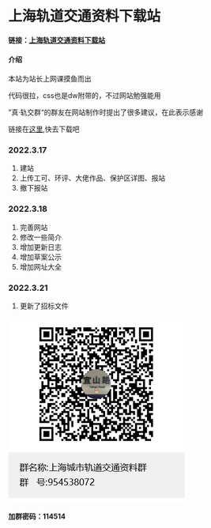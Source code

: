 # 上海轨道交通资料下载站

#### 链接：[上海轨道交通资料下载站](https://incimathcal.gitee.io/shmetrodl/)

#### 介绍

本站为站长上网课摸鱼而出

代码很拉，css也是dw附带的，不过网站勉强能用

”真·轨交群“的群友在网站制作时提出了很多建议，在此表示感谢

链接在[这里](http://incimathcal.gitee.io/shmetrodl),快去下载吧


### 2022.3.17

1.  建站
2.  上传工可、环评、大佬作品、保护区详图、报站
3.  撤下报站

### 2022.3.18

1.  完善网站
2.  修改一些简介
3.  增加更新日志
4.  增加草案公示
5.  增加网址大全



### 2022.3.21
1. 更新了招标文件


![输入图片说明](%E4%B8%8A%E6%B5%B7%E5%9F%8E%E5%B8%82%E8%BD%A8%E9%81%93%E4%BA%A4%E9%80%9A%E8%B5%84%E6%96%99%E7%BE%A4%E7%BE%A4%E8%81%8A%E4%BA%8C%E7%BB%B4%E7%A0%81.png)

 **加群密码：114514** 
